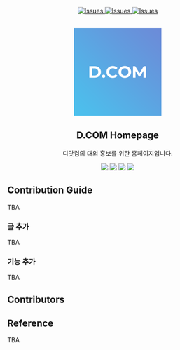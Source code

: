 
    
<a name="readme-top"></a>
<p align="center">
    <a href="https://github.com/Dcom-KHU/dcom-landing-page/issues">
        <img alt="Issues" src="https://img.shields.io/bitbucket/issues/Dcom-KHU/dcom-landing-page">
    </a>
    <a href="https://github.com/Dcom-KHU/dcom-landing-page/pulls">
        <img alt="Issues" src="https://img.shields.io/bitbucket/pr/Dcom-KHU/dcom-landing-page">
    </a>
        <a href="https://github.com/Dcom-KHU/dcom-landing-page/#contributors">
            <img alt="Issues" src="https://img.shields.io/github/all-contributors/Dcom-KHU/dcom-landing-page?color=ee8449&style=flat-square">
                </a>
            



</p>
<!-- PROJECT LOGO -->
<br />
<div align="center">
  <a href="https://github.com/Dcom-KHU/dcom-landing-page">
    <img src="assets/logo.png" alt="Logo" width="200" >
  </a>

  <h2 align="center">D.COM Homepage</h2> 
  <p align="center">
    디닷컴의 대외 홍보를 위한 홈페이지입니다.
    <br />
    
  </p>
  
  <p align="center">
    <img src="https://img.shields.io/badge/Gatsby-%23663399.svg?style=flat-square&logo=gatsby&logoColor=whitek"/>
 <img src="https://img.shields.io/badge/React-61DAFB?style=flat-square&logo=React&logoColor=black"/>
 <img src="https://img.shields.io/badge/JavaScript-F7DF1E?style=flat-square&logo=javascript&logoColor=black"/>
  <img src="https://img.shields.io/badge/github%20actions-%232671E5.svg?style=flat-square&logo=githubactions&logoColor=white"/>


  </p>

</div>

## Contribution Guide
TBA
### 글 추가
TBA
### 기능 추가
TBA
## Contributors

<!-- ALL-CONTRIBUTORS-LIST:START - Do not remove or modify this section -->
<!-- prettier-ignore-start -->
<!-- markdownlint-disable -->

<!-- markdownlint-restore -->
<!-- prettier-ignore-end -->

<!-- ALL-CONTRIBUTORS-LIST:END -->

## Reference
TBA
